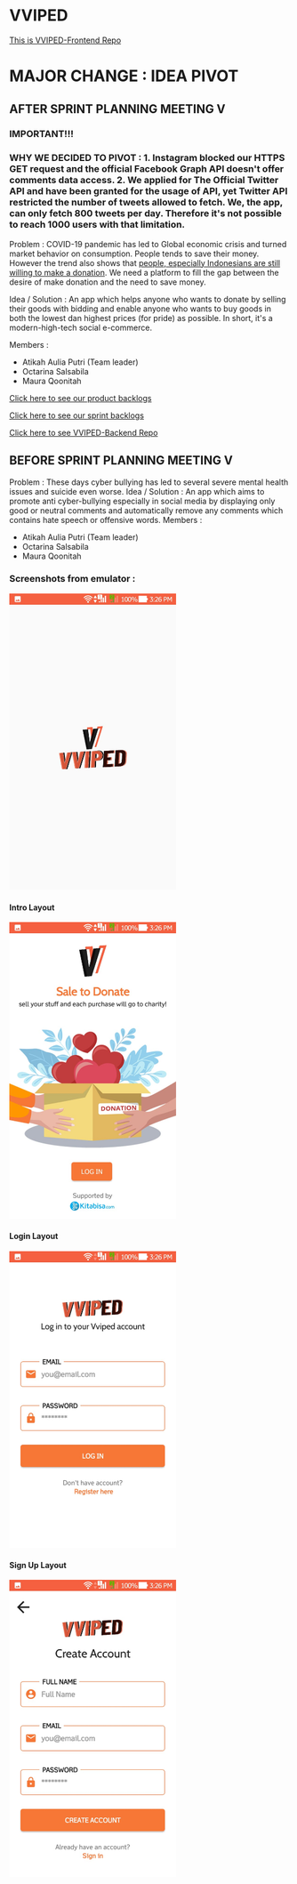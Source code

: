 # VVIPED
[This is VVIPED-Frontend Repo](https://github.com/AtikahBZqAulia/Vviped)

# MAJOR CHANGE : IDEA PIVOT

## AFTER SPRINT PLANNING MEETING V

### IMPORTANT!!!

### WHY WE DECIDED TO PIVOT : 1. Instagram blocked our HTTPS GET request and the official Facebook Graph API doesn't offer comments data access. 2. We applied for The Official Twitter API and have been granted for the usage of API, yet Twitter API restricted the number of tweets allowed to fetch. We, the app, can only fetch 800 tweets per day. Therefore it's not possible to reach 1000 users with that limitation. 

Problem : COVID-19 pandemic has led to Global economic crisis and turned market behavior on consumption. People tends to save their money. However the trend also shows that [people, especially Indonesians are still willing to make a donation](https://www.liputan6.com/health/read/3987796/indonesia-melesat-jadi-negara-paling-dermawan-di-dunia). We need a platform to fill the gap between the desire of make donation and the need to save money.

Idea / Solution : An app which helps anyone who wants to donate by selling their goods with bidding and enable anyone who wants to buy goods in both the lowest dan highest prices (for pride) as possible. In short, it's a modern-high-tech social e-commerce. 

Members :
- Atikah Aulia Putri (Team leader)
- Octarina Salsabila
- Maura Qoonitah

[Click here to see our product backlogs](https://www.notion.so/0cb3638b1c284c1eb3f79f7f59e96a30?v=8cd37891c4d14f6fa1b0f9ca61ecf47a)

[Click here to see our sprint backlogs](https://github.com/AtikahBZqAulia/Vviped/milestones)

[Click here to see VVIPED-Backend Repo](https://github.com/AtikahBZqAulia/Vviped-Backend/)

## BEFORE SPRINT PLANNING MEETING V
Problem : These days cyber bullying has led to several severe mental health issues and suicide even worse.
Idea / Solution : An app which aims to promote anti cyber-bullying especially in social media by displaying only good or neutral comments and automatically remove any comments which contains hate speech or offensive words.
Members :
- Atikah Aulia Putri (Team leader)
- Octarina Salsabila
- Maura Qoonitah

### Screenshots from emulator :

<img src="https://github.com/AtikahBZqAulia/Vviped/blob/Sprint-5/ss1.jpeg" width="300"/>

#### Intro Layout
<img src="https://github.com/AtikahBZqAulia/Vviped/blob/Sprint-5/ss2.jpeg" width="300" />

#### Login Layout
<img src="https://github.com/AtikahBZqAulia/Vviped/blob/Sprint-5/ss3.jpeg" width="300" />

#### Sign Up Layout 
<img src="https://github.com/AtikahBZqAulia/Vviped/blob/Sprint-5/ss4.jpeg" width="300" />
